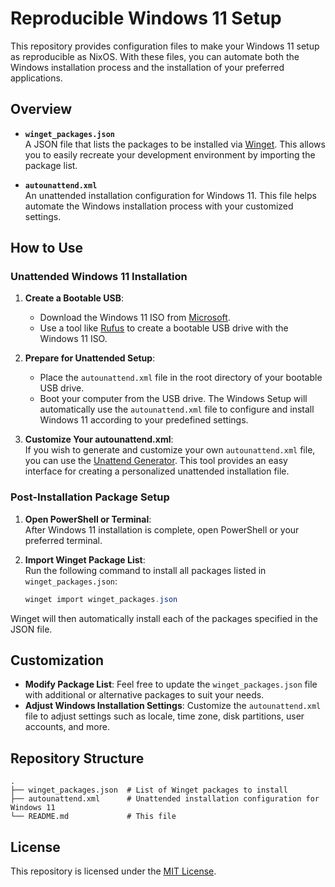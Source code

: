 # Reproducible Windows 11 Setup

This repository provides configuration files to make your Windows 11 setup as reproducible as NixOS. With these files, you can automate both the Windows installation process and the installation of your preferred applications.

## Overview

- **`winget_packages.json`**  
  A JSON file that lists the packages to be installed via [Winget](https://github.com/microsoft/winget-cli). This allows you to easily recreate your development environment by importing the package list.

- **`autounattend.xml`**  
  An unattended installation configuration for Windows 11. This file helps automate the Windows installation process with your customized settings.

## How to Use

### Unattended Windows 11 Installation

1. **Create a Bootable USB**:
   - Download the Windows 11 ISO from [Microsoft](https://www.microsoft.com/software-download/windows11).
   - Use a tool like [Rufus](https://rufus.ie/) to create a bootable USB drive with the Windows 11 ISO.
2. **Prepare for Unattended Setup**:

   - Place the `autounattend.xml` file in the root directory of your bootable USB drive.
   - Boot your computer from the USB drive. The Windows Setup will automatically use the `autounattend.xml` file to configure and install Windows 11 according to your predefined settings.

3. **Customize Your autounattend.xml**:  
   If you wish to generate and customize your own `autounattend.xml` file, you can use the [Unattend Generator](https://schneegans.de/windows/unattend-generator/). This tool provides an easy interface for creating a personalized unattended installation file.

### Post-Installation Package Setup

1. **Open PowerShell or Terminal**:  
   After Windows 11 installation is complete, open PowerShell or your preferred terminal.

2. **Import Winget Package List**:  
   Run the following command to install all packages listed in `winget_packages.json`:
   ```powershell
   winget import winget_packages.json
   ```

Winget will then automatically install each of the packages specified in the JSON file.

## Customization

- **Modify Package List**:
  Feel free to update the `winget_packages.json` file with additional or alternative packages to suit your needs.
- **Adjust Windows Installation Settings**:
  Customize the `autounattend.xml` file to adjust settings such as locale, time zone, disk partitions, user accounts, and more.

## Repository Structure

```
.
├── winget_packages.json  # List of Winget packages to install
├── autounattend.xml      # Unattended installation configuration for Windows 11
└── README.md             # This file
```

## License

This repository is licensed under the [MIT License](LICENSE).
